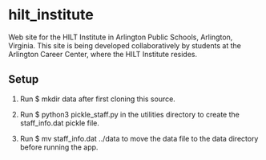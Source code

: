 hilt_institute
==============

Web site for the HILT Institute in Arlington Public Schools, Arlington,
Virginia.  This site is being developed collaboratively by students at
the Arlington Career Center, where the HILT Institute resides.


Setup
-----

1. Run
     $ mkdir data
   after first cloning this source.

2. Run
      $ python3 pickle_staff.py
  in the utilities directory to create the staff_info.dat pickle file.

3. Run
      $ mv staff_info.dat ../data
  to move the data file to the data directory before running the app.
